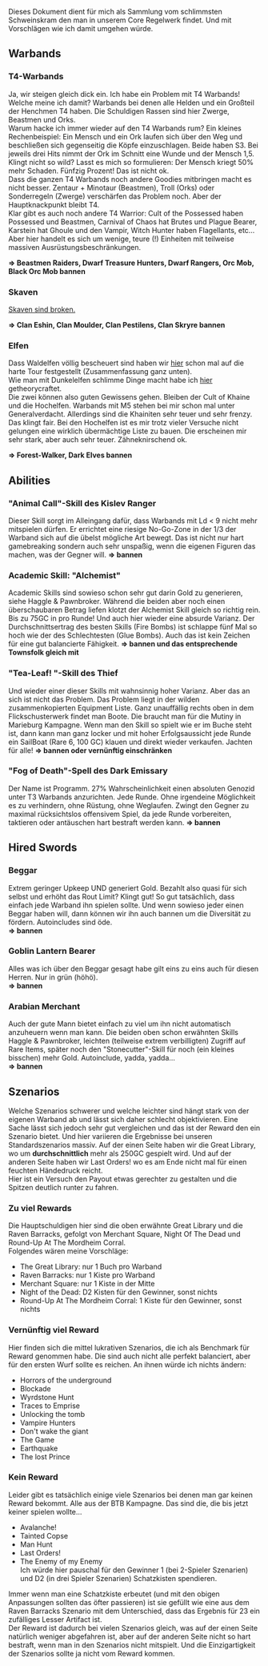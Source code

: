 Dieses Dokument dient für mich als Sammlung vom schlimmsten Schweinskram den man in unserem Core Regelwerk findet. Und mit Vorschlägen wie ich damit umgehen würde.

## Warbands  
### T4-Warbands  
Ja, wir steigen gleich dick ein. Ich habe ein Problem mit T4 Warbands! Welche meine ich damit? Warbands bei denen alle Helden und ein Großteil der Henchmen T4 haben. Die Schuldigen Rassen sind hier Zwerge, Beastmen und Orks.  
Warum hacke ich immer wieder auf den T4 Warbands rum? Ein kleines Rechenbeispiel: Ein Mensch und ein Ork laufen sich über den Weg und beschließen sich gegenseitig die Köpfe einzuschlagen. Beide haben S3. Bei jeweils drei Hits nimmt der Ork im Schnitt eine Wunde und der Mensch 1,5. Klingt nicht so wild? Lasst es mich so formulieren: Der Mensch kriegt 50% mehr Schaden. Fünfzig Prozent! Das ist nicht ok.  
Dass die ganzen T4 Warbands noch andere Goodies mitbringen macht es nicht besser. Zentaur + Minotaur (Beastmen), Troll (Orks) oder Sonderregeln (Zwerge) verschärfen das Problem noch. Aber der Hauptknackpunkt bleibt T4.  
Klar gibt es auch noch andere T4 Warrior: Cult of the Possessed haben Possessed und Beastmen, Carnival of Chaos hat Brutes und Plague Bearer, Karstein hat Ghoule und den Vampir, Witch Hunter haben Flagellants, etc… Aber hier handelt es sich um wenige, teure (!) Einheiten mit teilweise massiven Ausrüstungsbeschränkungen. 

**=> Beastmen Raiders, Dwarf Treasure Hunters, Dwarf Rangers, Orc Mob, Black Orc Mob bannen**  

### Skaven  
[Skaven sind broken.]( https://github.com/Labernator/Mordheim/blob/master/Players/Stefan/Diary.md#eines-tages-wird-es-passieren)

**=> Clan Eshin, Clan Moulder, Clan Pestilens, Clan Skryre bannen**  

### Elfen  
Dass Waldelfen völlig bescheuert sind haben wir [hier]( https://github.com/Labernator/Mordheim/blob/master/Players/Stefan/Archiv/Forest-Walkers.md) schon mal auf die harte Tour festgestellt (Zusammenfassung ganz unten).  
Wie man mit Dunkelelfen schlimme Dinge macht habe ich [hier]( https://github.com/Labernator/Mordheim/blob/master/Players/Stefan/Theorycrafting%20-%20Overpowered/Dark%20Elves.md) getheorycraftet.  
Die zwei können also guten Gewissens gehen. Bleiben der Cult of Khaine und die Hochelfen. Warbands mit M5 stehen bei mir schon mal unter Generalverdacht. Allerdings sind die Khainiten sehr teuer und sehr frenzy. Das klingt fair. Bei den Hochelfen ist es mir trotz vieler Versuche nicht gelungen eine wirklich übermächtige Liste zu bauen. Die erscheinen mir sehr stark, aber auch sehr teuer. Zähneknirschend ok.

**=> Forest-Walker, Dark Elves bannen**  

## Abilities  
### "Animal Call"-Skill des Kislev Ranger  
Dieser Skill sorgt im Alleingang dafür, dass Warbands mit Ld < 9 nicht mehr mitspielen dürfen. Er errichtet eine riesige No-Go-Zone in der 1/3 der Warband sich auf die übelst mögliche Art bewegt. Das ist nicht nur hart gamebreaking sondern auch sehr unspaßig, wenn die eigenen Figuren das machen, was der Gegner will.
**=> bannen**  

### Academic Skill: "Alchemist"  
Academic Skills sind sowieso schon sehr gut darin Gold zu generieren, siehe Haggle & Pawnbroker. Während die beiden aber noch einen überschaubaren Betrag liefen klotzt der Alchemist Skill gleich so richtig rein. Bis zu 75GC in pro Runde! Und auch hier wieder eine absurde Varianz. Der Durchschnittsertrag des besten Skills (Fire Bombs) ist schlappe fünf Mal so hoch wie der des Schlechtesten (Glue Bombs). Auch das ist kein Zeichen für eine gut balancierte Fähigkeit. 
**=> bannen und das entsprechende Townsfolk gleich mit**  

### "Tea-Leaf! "-Skill des Thief  
Und wieder einer dieser Skills mit wahnsinnig hoher Varianz. Aber das an sich ist nicht das Problem. Das Problem liegt in der wilden zusammenkopierten Equipment Liste. Ganz unauffällig rechts oben in dem Flickschusterwerk findet man Boote. Die braucht man für die Mutiny in Marieburg Kampagne. Wenn man den Skill so spielt wie er im Buche steht ist, dann kann man ganz locker und mit hoher Erfolgsaussicht jede Runde ein SailBoat (Rare 6, 100 GC) klauen und direkt wieder verkaufen. Jachten für alle! 
**=> bannen oder vernünftig einschränken**  

### "Fog of Death"-Spell des Dark Emissary  
Der Name ist Programm. 27% Wahrscheinlichkeit einen absoluten Genozid unter T3 Warbands anzurichten. Jede Runde. Ohne irgendeine Möglichkeit es zu verhindern, ohne Rüstung, ohne Weglaufen. Zwingt den Gegner zu maximal rücksichtslos offensivem Spiel, da jede Runde vorbereiten, taktieren oder antäuschen hart bestraft werden kann. 
**=> bannen**  

## Hired Swords  
### Beggar  
Extrem geringer Upkeep UND generiert Gold. Bezahlt also quasi für sich selbst und erhöht das Rout Limit? Klingt gut! So gut tatsächlich, dass einfach jede Warband ihn spielen sollte. Und wenn sowieso jeder einen Beggar haben will, dann können wir ihn auch bannen um die Diversität zu fördern. Autoincludes sind öde.  
**=> bannen**  

### Goblin Lantern Bearer  
Alles was ich über den Beggar gesagt habe gilt eins zu eins auch für diesen Herren. Nur in grün (höhö).  
**=> bannen**  

### Arabian Merchant  
Auch der gute Mann bietet einfach zu viel um ihn nicht automatisch anzuheuern wenn man kann. Die beiden oben schon erwähnten Skills Haggle & Pawnbroker, leichten (teilweise extrem verbilligten) Zugriff auf Rare Items, später noch den "Stonecutter"-Skill für noch (ein kleines bisschen) mehr Gold. Autoinclude, yadda, yadda…  
**=> bannen**  

## Szenarios  
Welche Szenarios schwerer und welche leichter sind hängt stark von der eigenen Warband ab und lässt sich daher schlecht objektivieren. Eine Sache lässt sich jedoch sehr gut vergleichen und das ist der Reward den ein Szenario bietet. Und hier variieren die Ergebnisse bei unseren Standardszenarios massiv. Auf der einen Seite haben wir die Great Library, wo um **durchschnittlich** mehr als 250GC gespielt wird. Und auf der anderen Seite haben wir Last Orders! wo es am Ende nicht mal für einen feuchten Händedruck reicht.  
Hier ist ein Versuch den Payout etwas gerechter zu gestalten und die Spitzen deutlich runter zu fahren.

### Zu viel Rewards  
Die Hauptschuldigen hier sind die oben erwähnte Great Library und die Raven Barracks, gefolgt von Merchant Square, Night Of The Dead und Round-Up At The Mordheim Corral.  
Folgendes wären meine Vorschläge:  
* The Great Library: nur 1 Buch pro Warband  
* Raven Barracks: nur 1 Kiste pro Warband  
* Merchant Square: nur 1 Kiste in der Mitte  
* Night of the Dead: D2 Kisten für den Gewinner, sonst nichts  
* Round-Up At The Mordheim Corral: 1 Kiste für den Gewinner, sonst nichts  

### Vernünftig viel Reward  
Hier finden sich die mittel lukrativen Szenarios, die ich als Benchmark für Reward genommen habe. Die sind auch nicht alle perfekt balanciert, aber für den ersten Wurf sollte es reichen. An ihnen würde ich nichts ändern:
* Horrors of the underground  
* Blockade  
* Wyrdstone Hunt  
* Traces to Emprise  
* Unlocking the tomb  
* Vampire Hunters  
* Don't wake the giant  
* The Game  
* Earthquake  
* The lost Prince  

### Kein Reward  
Leider gibt es tatsächlich einige viele Szenarios bei denen man gar keinen Reward bekommt. Alle  aus der BTB Kampagne. Das sind die, die bis jetzt keiner spielen wollte…
* Avalanche!  
* Tainted Copse  
* Man Hunt  
* Last Orders!  
* The Enemy of my Enemy  
Ich würde hier pauschal für den Gewinner 1 (bei 2-Spieler Szenarien) und D2 (in drei Spieler Szenarien) Schatzkisten spendieren.

Immer wenn man eine Schatzkiste erbeutet (und mit den obigen Anpassungen sollten das öfter passieren) ist sie gefüllt wie eine aus dem Raven Barracks Szenario mit dem Unterschied, dass das Ergebnis für 23 ein zufälliges Lesser Artifact ist.  
Der Reward ist dadurch bei vielen Szenarios gleich, was auf der einen Seite natürlich weniger abgefahren ist, aber auf der anderen Seite nicht so hart bestraft, wenn man in den Szenarios nicht mitspielt. Und die Einzigartigkeit der Szenarios sollte ja nicht vom Reward kommen.
